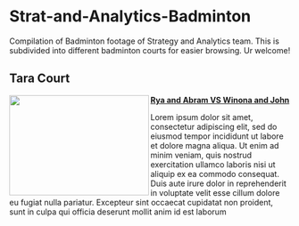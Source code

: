 # Strat-and-Analytics-Badminton

Compilation of Badminton footage of Strategy and Analytics team. This is subdivided into different badminton courts for easier browsing. Ur welcome!

## Tara Court

<img align="left" width="250" height="180" src="https://github.com/user-attachments/assets/46e70b4e-2bce-4572-a8f1-5eed6e07082e"> **[Rya and Abram VS Winona and John](https://youtu.be/yTKFDMS1E2Y)**

Lorem ipsum dolor sit amet, consectetur adipiscing elit, sed do eiusmod tempor incididunt ut labore et dolore magna aliqua. Ut enim ad minim veniam, quis nostrud exercitation ullamco laboris nisi ut aliquip ex ea commodo consequat. Duis aute irure dolor in reprehenderit in voluptate velit esse cillum dolore eu fugiat nulla pariatur. Excepteur sint occaecat cupidatat non proident, sunt in culpa qui officia deserunt mollit anim id est laborum

<br />

#

